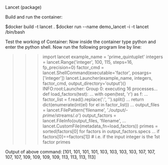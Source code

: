 Lancet (package)

Build and run the container:

$docker build -t lancet .
$docker run --name demo_lancet -i -t lancet /bin/bash

Test the working of Container:
        Now inside the container type python and enter the  python shell.
	Now run the following program line by line:

>>> import lancet
>>> example_name   = 'prime_quintuplet'
>>> integers       = lancet.Range('integer', 100, 115, steps=16, fp_precision=0)
>>> factor_cmd     = lancet.ShellCommand(executable='factor', posargs=['integer'])
>>> lancet.Launcher(example_name, integers, factor_cmd, output_directory='output')()
INFO:root:Launcher: Group 0: executing 16 processes...
>>> def load_factors(test):
...    with open(test, 'r') as f:
...        factor_list = f.read().replace(':', '').split()
...    return dict(enumerate(int(el) for el in factor_list))
...
>>> output_files   = lancet.FilePattern('filename', './output/*-prime*/streams/*.o*')
>>> output_factors = lancet.FileInfo(output_files, 'filename',
...                                  lancet.CustomFile(metadata_fn=load_factors))
>>> primes = sorted(factors[0] for factors in output_factors.specs
...                 if factors[0]==factors[1]) # i.e. if the input integer is the 1st factor
>>> primes

Output of above command:
[101, 101, 101, 101, 103, 103, 103, 103, 107, 107, 107, 107, 109, 109, 109, 109, 113, 113, 113, 113]
